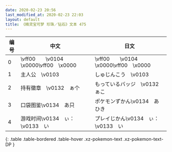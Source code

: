 ```yaml
---
date: 2020-02-23 20:56
last_modified_at: 2020-02-23 22:03
layout: default
title: 《精灵宝可梦 珍珠／钻石》文本 475
---
```

| 编号 | 中文 | 日文 |
| ---- | ---- | ---- |
| 0 | \vff00　　\v0104　\x0000\vff00　\x0000 | \vff00　　\v0104　\x0000\vff00　\x0000 |
| 1 | 主人公　\v0103　　 | しゅじんこう　\v0103　　 |
| 2 | 持有徽章　\v0132　ぁ个 | もっているバッジ　\v0132　ぁこ |
| 3 | 口袋图鉴\v0134　あ只 | ポケモンずかん\v0134　あひき |
| 4 | 游戏时间\v0134　ぃ：\v0133　い | プレイじかん\v0134　ぃ：\v0133　い |
{: .table .table-bordered .table-hover .xz-pokemon-text .xz-pokemon-text-DP }